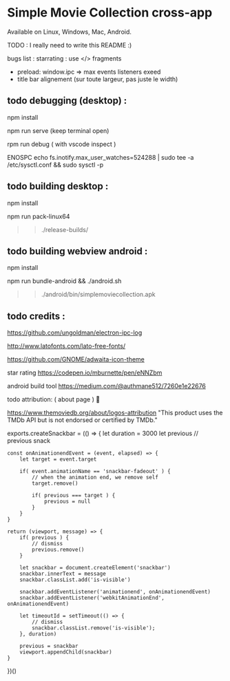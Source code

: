 
# Simple Movie Collection cross-app

Available on Linux, Windows, Mac, Android.


TODO : I really need to write this README :)





bugs list :
starrating : use </> fragments
- preload: window.ipc => max events listeners exeed
- title bar alignement (sur toute largeur, pas juste le width)


todo debugging (desktop) :
----------------

npm install

npm run serve (keep terminal open)

rpm run debug ( with vscode inspect )


ENOSPC
echo fs.inotify.max_user_watches=524288 | sudo tee -a /etc/sysctl.conf && sudo sysctl -p



todo building desktop :
-----------------------

npm install

npm run pack-linux64

>> ./release-builds/


todo building webview android :
-------------------------------

npm install

npm run bundle-android && ./android.sh

>> ./android/bin/simplemoviecollection.apk



todo credits :
--------------

https://github.com/ungoldman/electron-ipc-log

http://www.latofonts.com/lato-free-fonts/

https://github.com/GNOME/adwaita-icon-theme

star rating
https://codepen.io/mburnette/pen/eNNZbm

android build tool
https://medium.com/@authmane512/7260e1e22676

todo attribution: ( about page ) 🐛

https://www.themoviedb.org/about/logos-attribution
"This product uses the TMDb API but is not endorsed or certified by TMDb."










exports.createSnackbar = (() => {
    let duration = 3000
    let previous // previous snack

    const onAnimationendEvent = (event, elapsed) => {
        let target = event.target

        if( event.animationName == 'snackbar-fadeout' ) {
            // when the animation end, we remove self
            target.remove()

            if( previous === target ) {
                previous = null
            }
        }
    }

    return (viewport, message) => {
        if( previous ) {
            // dismiss
            previous.remove()
        }

        let snackbar = document.createElement('snackbar')
        snackbar.innerText = message
        snackbar.classList.add('is-visible')
        
        snackbar.addEventListener('animationend', onAnimationendEvent)
        snackbar.addEventListener('webkitAnimationEnd', onAnimationendEvent)

        let timeoutId = setTimeout(() => {
            // dismiss
            snackbar.classList.remove('is-visible');
        }, duration)

        previous = snackbar
        viewport.appendChild(snackbar)
    }
})()